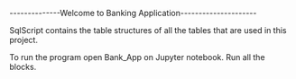--------------Welcome to Banking Application---------------------

SqlScript contains the table structures of all the tables that are used in this project.

To run the program open Bank_App on Jupyter notebook.
Run all the blocks.
